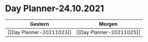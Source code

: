 
Day Planner-24.10.2021
======================
  
| Gestern | Morgen |  
| ------- | ------ |  
| [[Day Planner-20211023]] | [[Day Planner-20211025]] |